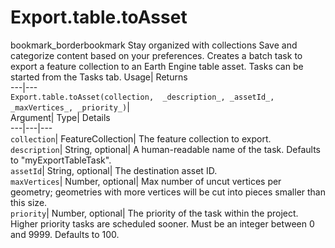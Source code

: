  
#  Export.table.toAsset 
bookmark_borderbookmark Stay organized with collections  Save and categorize content based on your preferences.
Creates a batch task to export a feature collection to an Earth Engine table asset. Tasks can be started from the Tasks tab. 
Usage| Returns  
---|---  
`Export.table.toAsset(collection,  _description_, _assetId_, _maxVertices_, _priority_)`|   
Argument|  Type| Details  
---|---|---  
`collection`| FeatureCollection| The feature collection to export.  
`description`| String, optional| A human-readable name of the task. Defaults to "myExportTableTask".  
`assetId`| String, optional| The destination asset ID.  
`maxVertices`| Number, optional| Max number of uncut vertices per geometry; geometries with more vertices will be cut into pieces smaller than this size.  
`priority`| Number, optional| The priority of the task within the project. Higher priority tasks are scheduled sooner. Must be an integer between 0 and 9999. Defaults to 100.  
